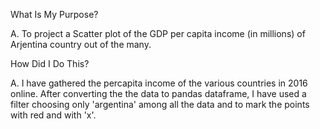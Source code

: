
What Is My Purpose?

A. To project a Scatter plot of the GDP per capita income (in millions) of Arjentina country out of the many.

How Did I Do This?

A. I have gathered the percapita income of the various countries in 2016 online. After converting the the data to pandas dataframe, I have used a filter choosing only 'argentina' among all the data and to mark the points with red and with 'x'.
